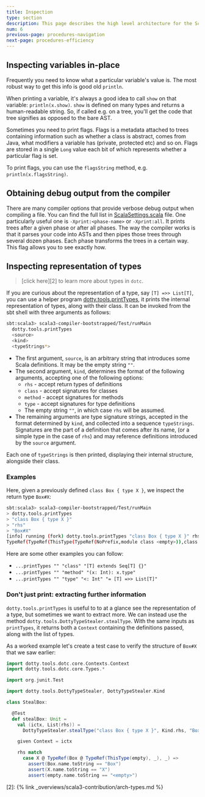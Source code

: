 ```yaml
---
title: Inspection
type: section
description: This page describes the high level architecture for the Scala 3 compiler.
num: 6
previous-page: procedures-navigation
next-page: procedures-efficiency
---
```


## Inspecting variables in-place

Frequently you need to know what a particular variable's value is. The most robust way to get this info is good old `println`.

When printing a variable, it's always a good idea to call `show` on that variable: `println(x.show)`. `show` is defined on many types and returns a human-readable string. So, if called e.g. on a tree, you'll get the code that tree signifies as opposed to the bare AST.

Sometimes you need to print flags. Flags is a metadata attached to trees containing information such as whether a class is abstract, comes from Java, what modifiers a variable has (private, protected etc) and so on. Flags are stored in a single `Long` value each bit of which represents whether a particular flag is set.

To print flags, you can use the `flagsString` method, e.g. `println(x.flagsString)`.

## Obtaining debug output from the compiler

There are many compiler options that provide verbose debug output when compiling a file. You can find the full list in [ScalaSettings.scala](https://github.com/lampepfl/dotty/blob/master/compiler/src/dotty/tools/dotc/config/ScalaSettings.scala) file. One particularly useful one is `-Xprint:<phase-name>` or `-Xprint:all`. It prints trees after a given phase or after all phases. The way the compiler works is that it parses your code into ASTs and then pipes those trees through several dozen phases. Each phase transforms the trees in a certain way. This flag allows you to see exactly how.

## Inspecting representation of types

> [click here][2] to learn more about types in `dotc`.

If you are curious about the representation of a type, say `[T] =>> List[T]`,
you can use a helper program [dotty.tools.printTypes][1],
it prints the internal representation of types, along with their class. It can be
invoked from the sbt shell with three arguments as follows:
```bash
sbt:scala3> scala3-compiler-bootstrapped/Test/runMain
  dotty.tools.printTypes
  <source>
  <kind>
  <typeStrings*>
```

- The first argument, `source`, is an arbitrary string that introduces some Scala definitions.
It may be the empty string `""`.
- The second argument, `kind`, determines the format of the following arguments,
accepting one of the following options:
  - `rhs` - accept return types of definitions
  - `class` - accept signatures for classes
  - `method` - accept signatures for methods
  - `type` - accept signatures for type definitions
  - The empty string `""`, in which case `rhs` will be assumed.
- The remaining arguments are type signature strings, accepted in the format determined by
`kind`, and collected into a sequence `typeStrings`. Signatures are the part of a definition
that comes after its name, (or a simple type in the case of `rhs`) and may reference
definitions introduced by the `source` argument.

Each one of `typeStrings` is then printed, displaying their internal structure, alongside their class.

### Examples

Here, given a previously defined `class Box { type X }`, we inspect the return type `Box#X`:
```bash
sbt:scala3> scala3-compiler-bootstrapped/Test/runMain
> dotty.tools.printTypes
> "class Box { type X }"
> "rhs"
> "Box#X"
[info] running (fork) dotty.tools.printTypes "class Box { type X }" rhs Box#X
TypeRef(TypeRef(ThisType(TypeRef(NoPrefix,module class <empty>)),class Box),type X) [class dotty.tools.dotc.core.Types$CachedTypeRef]
```

Here are some other examples you can follow:
- `...printTypes "" "class" "[T] extends Seq[T] {}"`
- `...printTypes "" "method" "(x: Int): x.type"`
- `...printTypes "" "type" "<: Int" "= [T] =>> List[T]"`

### Don't just print: extracting further information

`dotty.tools.printTypes` is useful to to at a glance see the representation
of a type, but sometimes we want to extract more. We can instead use the
method `dotty.tools.DottyTypeStealer.stealType`. With the same inputs as `printTypes`,
it returns both a `Context` containing the definitions passed, along with the list of types.

As a worked example let's create a test case to verify the structure of `Box#X` that we saw earlier:
```scala
import dotty.tools.dotc.core.Contexts.Context
import dotty.tools.dotc.core.Types.*

import org.junit.Test

import dotty.tools.DottyTypeStealer, DottyTypeStealer.Kind

class StealBox:

  @Test
  def stealBox: Unit =
    val (ictx, List(rhs)) =
      DottyTypeStealer.stealType("class Box { type X }", Kind.rhs, "Box#X")

    given Context = ictx

    rhs match
      case X @ TypeRef(Box @ TypeRef(ThisType(empty), _), _) =>
        assert(Box.name.toString == "Box")
        assert(X.name.toString == "X")
        assert(empty.name.toString == "<empty>")
```

[1]: https://github.com/lampepfl/dotty/blob/master/compiler/test/dotty/tools/DottyTypeStealer.scala
[2]: {% link _overviews/scala3-contribution/arch-types.md %}
